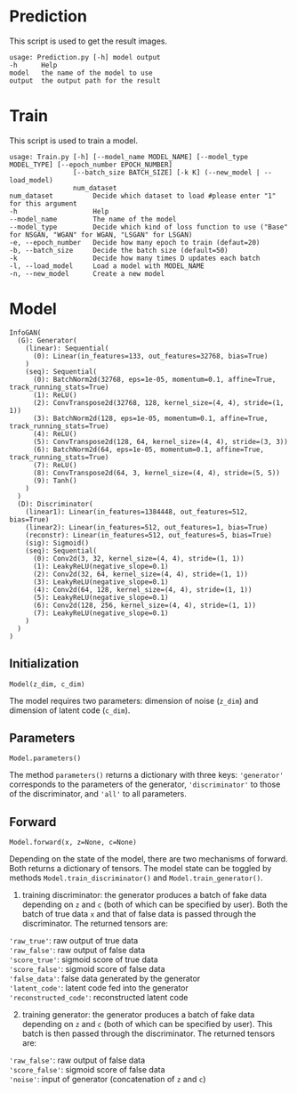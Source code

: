 # Prediction  
This script is used to get the result images.  
```
usage: Prediction.py [-h] model output  
-h      Help  
model   the name of the model to use  
output  the output path for the result  
```
# Train  
This script is used to train a model.  
```
usage: Train.py [-h] [--model_name MODEL_NAME] [--model_type MODEL_TYPE] [--epoch_number EPOCH_NUMBER]
                [--batch_size BATCH_SIZE] [-k K] (--new_model | --load_model)
                num_dataset
num_dataset          Decide which dataset to load #please enter "1" for this argument
-h                   Help
--model_name         The name of the model
--model_type         Decide which kind of loss function to use ("Base" for NSGAN, "WGAN" for WGAN, "LSGAN" for LSGAN)
-e, --epoch_number   Decide how many epoch to train (defaut=20)
-b, --batch_size     Decide the batch size (default=50)
-k                   Decide how many times D updates each batch
-l, --load_model     Load a model with MODEL_NAME
-n, --new_model      Create a new model
```  

# Model

```
InfoGAN(
  (G): Generator(
    (linear): Sequential(
      (0): Linear(in_features=133, out_features=32768, bias=True)
    )
    (seq): Sequential(
      (0): BatchNorm2d(32768, eps=1e-05, momentum=0.1, affine=True, track_running_stats=True)
      (1): ReLU()
      (2): ConvTranspose2d(32768, 128, kernel_size=(4, 4), stride=(1, 1))
      (3): BatchNorm2d(128, eps=1e-05, momentum=0.1, affine=True, track_running_stats=True)
      (4): ReLU()
      (5): ConvTranspose2d(128, 64, kernel_size=(4, 4), stride=(3, 3))
      (6): BatchNorm2d(64, eps=1e-05, momentum=0.1, affine=True, track_running_stats=True)
      (7): ReLU()
      (8): ConvTranspose2d(64, 3, kernel_size=(4, 4), stride=(5, 5))
      (9): Tanh()
    )
  )
  (D): Discriminator(
    (linear1): Linear(in_features=1384448, out_features=512, bias=True)
    (linear2): Linear(in_features=512, out_features=1, bias=True)
    (reconstr): Linear(in_features=512, out_features=5, bias=True)
    (sig): Sigmoid()
    (seq): Sequential(
      (0): Conv2d(3, 32, kernel_size=(4, 4), stride=(1, 1))
      (1): LeakyReLU(negative_slope=0.1)
      (2): Conv2d(32, 64, kernel_size=(4, 4), stride=(1, 1))
      (3): LeakyReLU(negative_slope=0.1)
      (4): Conv2d(64, 128, kernel_size=(4, 4), stride=(1, 1))
      (5): LeakyReLU(negative_slope=0.1)
      (6): Conv2d(128, 256, kernel_size=(4, 4), stride=(1, 1))
      (7): LeakyReLU(negative_slope=0.1)
    )
  )
)
```

## Initialization

```Model(z_dim, c_dim)```

The model requires two parameters: dimension of noise (```z_dim```) and dimension of latent code (```c_dim```).

## Parameters

```Model.parameters()```

The method ```parameters()``` returns a dictionary with three keys: ```'generator'``` corresponds to the parameters of the generator, ```'discriminator'``` to those of the discriminator, and ```'all'``` to all parameters.

## Forward

```Model.forward(x, z=None, c=None)```

Depending on the state of the model, there are two mechanisms of forward. Both returns a dictionary of tensors. The model state can be toggled by methods ```Model.train_discriminator()``` and ```Model.train_generator()```.

1) training discriminator: the generator produces a batch of fake data depending on ```z``` and ```c``` (both of which can be specified by user). Both the batch of true data ```x``` and that of false data is passed through the discriminator. The returned tensors are:

```'raw_true'```: raw output of true data  
```'raw_false'```: raw output of false data  
```'score_true'```: sigmoid score of true data  
```'score_false'```: sigmoid score of false data  
```'false_data'```: false data generated by the generator  
```'latent_code'```: latent code fed into the generator  
```'reconstructed_code'```: reconstructed latent code  

2) training generator: the generator produces a batch of fake data depending on ```z``` and ```c``` (both of which can be specified by user). This batch is then passed through the discriminator. The returned tensors are:

```'raw_false'```: raw output of false data  
```'score_false'```: sigmoid score of false data  
```'noise'```: input of generator (concatenation of ```z``` and ```c```)  
